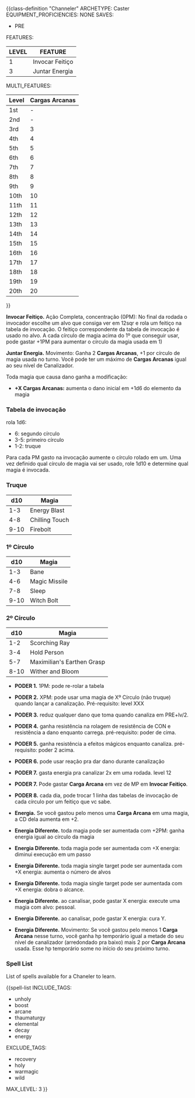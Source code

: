 {{class-definition "Channeler"
ARCHETYPE: Caster
EQUIPMENT_PROFICIENCIES: NONE
SAVES:
- PRE

FEATURES:

| LEVEL | FEATURE |
| ---- | ---- |
| 1 | Invocar Feitiço |
| 3 | Juntar Energia |


MULTI_FEATURES:

| Level | Cargas Arcanas |
| ----- | -------------- |
| 1st   | -              |
| 2nd   | -              |
| 3rd   | 3               |
| 4th   | 4               |
| 5th   | 5               |
| 6th   | 6               |
| 7th   | 7               |
| 8th   | 8               |
| 9th   | 9               |
| 10th  | 10               |
| 11th  | 11               |
| 12th  | 12               |
| 13th  | 13               |
| 14th  | 14               |
| 15th  | 15               |
| 16th  | 16               |
| 17th  | 17               |
| 18th  | 18               |
| 19th  | 19               |
| 20th  | 20               |
}}

<!-- talvez mudar pra chaneler?? -->

**Invocar Feitiço.** Ação Completa, concentração (0PM): No final da rodada o invocador escolhe um alvo que consiga ver em 12sqr e rola um feitiço na tabela de invocação. O feitiço correspondente da tabela de invocação é usado no alvo. A cada círculo de magia acima do 1º que conseguir usar, pode gastar +1PM para aumentar o círculo da magia usada em 1)

**Juntar Energia.** Movimento: Ganha 2 **Cargas Arcanas**, +1 por círculo de magia usada no turno. Você pode ter um máximo de **Cargas Arcanas** igual ao seu nível de Canalizador.

Toda magia que causa dano ganha a modificação:
- **+X Cargas Arcanas:** aumenta o dano inicial em +1d6 do elemento da magia

### Tabela de invocação
rola 1d6:
- 6: segundo círculo
- 3-5: primeiro círculo
- 1-2: truque

Para cada PM gasto na invocação aumente o círculo rolado em um. Uma vez definido qual círculo de magia vai ser usado, role 1d10 e determine qual magia é invocada.

### Truque
| d10  | Magia          |
| ---- | -------------- |
| 1-3  | Energy Blast   |
| 4-8  | Chilling Touch |
| 9-10 | Firebolt       | 

### 1º Círculo
| d10  | Magia         |
| ---- | ------------- |
| 1-3  | Bane          |
| 4-6  | Magic Missile |
| 7-8  | Sleep         |
| 9-10 | Witch Bolt    |

### 2º Círculo
| d10  | Magia                      |
| ---- | -------------------------- |
| 1-2  | Scorching Ray              |
| 3-4  | Hold Person                |
| 5-7  | Maximilian's Earthen Grasp |
| 8-10 | Wither and Bloom           |

- **PODER 1.** 1PM: pode re-rolar a tabela

- **PODER 2.** XPM: pode usar uma magia de Xº Círculo (não truque) quando lançar a canalização. Pré-requisito: level XXX

- **PODER 3.** reduz qualquer dano que toma quando canaliza em PRE+lv/2.

- **PODER 4.** ganha resistência na rolagem de resistência de CON e resistência a dano enquanto carrega. pré-requisito: poder de cima.

- **PODER 5.** ganha resistência a efeitos mágicos enquanto canaliza. pré-requisito: poder 2 acima.

- **PODER 6.** pode usar reação pra dar dano durante canalização

- **PODER 7.** gasta energia pra canalizar 2x em uma rodada. level 12

- **PODER 7.** Pode gastar **Carga Arcana** em vez de MP em **Invocar Feitiço**.

- **PODER 8.** cada dia, pode trocar 1 linha das tabelas de invocação de cada círculo por um feitiço que vc sabe.

- **Energia.** Se você gastou pelo menos uma **Carga Arcana** em uma magia, a CD dela aumenta em +2.

- **Energia Diferente.**  toda magia pode ser aumentada com +2PM: ganha energia igual ao círculo da magia

- **Energia Diferente.**  toda magia pode ser aumentada com +X energia: diminui execução em um passo

- **Energia Diferente.**  toda magia single target pode ser aumentada com +X energia: aumenta o número de alvos

- **Energia Diferente.**  toda magia single target pode ser aumentada com +X energia: dobra o alcance.

- **Energia Diferente.**  ao canalisar, pode gastar X energia: execute uma magia com alvo: pessoal.

- **Energia Diferente.** ao canalisar, pode gastar X energia: cura Y.

- **Energia Diferente.** Movimento: Se você gastou pelo menos 1 **Carga Arcana** nesse turno, você ganha hp temporário igual a metade do seu nível de canalizador (arredondado pra baixo) mais 2 por **Carga Arcana** usada. Esse hp temporário some no início do seu próximo turno.

### Spell List

List of spells available for a Chaneler to learn.


{{spell-list
INCLUDE_TAGS:
- unholy
- boost
- arcane
- thaumaturgy
- elemental
- decay
- energy

EXCLUDE_TAGS:
- recovery
- holy
- warmagic
- wild

MAX_LEVEL: 3
}}
